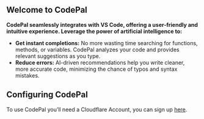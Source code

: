 ## Welcome to CodePal

**CodePal seamlessly integrates with VS Code, offering a user-friendly and intuitive experience. Leverage the power of artificial intelligence to:**

* **Get instant completions:** No more wasting time searching for functions, methods, or variables. CodePal analyzes your code and provides relevant suggestions as you type.
* **Reduce errors:** AI-driven recommendations help you write cleaner, more accurate code, minimizing the chance of typos and syntax mistakes.

## Configuring CodePal
To use CodePal you’ll need a Cloudflare Account, you can sign up [here](https://dash.cloudflare.com/).